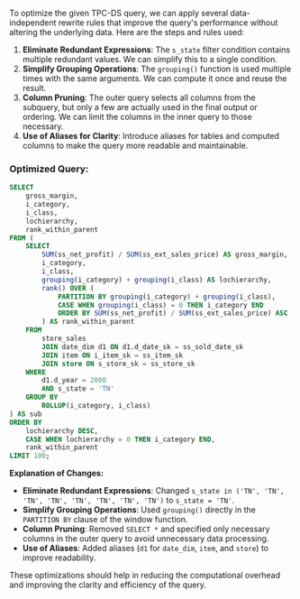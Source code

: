To optimize the given TPC-DS query, we can apply several data-independent rewrite rules that improve the query's performance without altering the underlying data. Here are the steps and rules used:

1. **Eliminate Redundant Expressions**: The `s_state` filter condition contains multiple redundant values. We can simplify this to a single condition.
2. **Simplify Grouping Operations**: The `grouping()` function is used multiple times with the same arguments. We can compute it once and reuse the result.
3. **Column Pruning**: The outer query selects all columns from the subquery, but only a few are actually used in the final output or ordering. We can limit the columns in the inner query to those necessary.
4. **Use of Aliases for Clarity**: Introduce aliases for tables and computed columns to make the query more readable and maintainable.

### Optimized Query:
```sql
SELECT 
    gross_margin,
    i_category,
    i_class,
    lochierarchy,
    rank_within_parent
FROM (
    SELECT 
        SUM(ss_net_profit) / SUM(ss_ext_sales_price) AS gross_margin,
        i_category,
        i_class,
        grouping(i_category) + grouping(i_class) AS lochierarchy,
        rank() OVER (
            PARTITION BY grouping(i_category) + grouping(i_class), 
            CASE WHEN grouping(i_class) = 0 THEN i_category END 
            ORDER BY SUM(ss_net_profit) / SUM(ss_ext_sales_price) ASC
        ) AS rank_within_parent
    FROM 
        store_sales
        JOIN date_dim d1 ON d1.d_date_sk = ss_sold_date_sk
        JOIN item ON i_item_sk = ss_item_sk
        JOIN store ON s_store_sk = ss_store_sk
    WHERE 
        d1.d_year = 2000 
        AND s_state = 'TN'
    GROUP BY 
        ROLLUP(i_category, i_class)
) AS sub
ORDER BY 
    lochierarchy DESC,
    CASE WHEN lochierarchy = 0 THEN i_category END,
    rank_within_parent
LIMIT 100;
```

**Explanation of Changes:**
- **Eliminate Redundant Expressions**: Changed `s_state in ('TN', 'TN', 'TN', 'TN', 'TN', 'TN', 'TN', 'TN')` to `s_state = 'TN'`.
- **Simplify Grouping Operations**: Used `grouping()` directly in the `PARTITION BY` clause of the window function.
- **Column Pruning**: Removed `SELECT *` and specified only necessary columns in the outer query to avoid unnecessary data processing.
- **Use of Aliases**: Added aliases (`d1` for `date_dim`, `item`, and `store`) to improve readability.

These optimizations should help in reducing the computational overhead and improving the clarity and efficiency of the query.